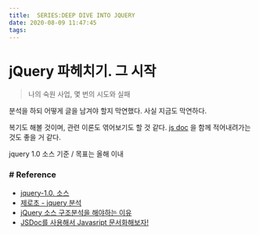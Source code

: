 ```yaml
---
title:  SERIES:DEEP DIVE INTO JQUERY
date: 2020-08-09 11:47:45
tags:
---
```


# jQuery 파헤치기. 그 시작
> 나의 숙원 사업, 몇 번의 시도와 실패

분석을 하되 어떻게 글을 남겨야 할지 막연했다.
사실 지금도 막연하다.

복기도 해볼 것이며, 관련 이론도 엮어보기도 할 것 같다.
[js doc](https://jsdoc.app/) 을 함께 적어내려가는 것도 좋을 거 같다.

jquery 1.0 소스 기준 /
목표는 올해 이내


### # Reference
- [jquery-1.0. 소스](https://code.jquery.com/jquery-1.0.js)
- [제로초 - jquery 분석](https://www.zerocho.com/category/JavaScript/post/578700166d694b98754f1d92)
- [jQuery 소스 구조분석을 해야하는 이유](https://boycoding.tistory.com/45)
- [JSDoc를 사용해서 Javasript 문서화해보자!](https://okayoon.tistory.com/entry/JSDoc%EB%A5%BC-%EC%82%AC%EC%9A%A9%ED%95%B4%EC%84%9C-Javasript-%EB%AC%B8%EC%84%9C%ED%99%94%ED%95%B4%EB%B3%B4%EC%9E%90)
